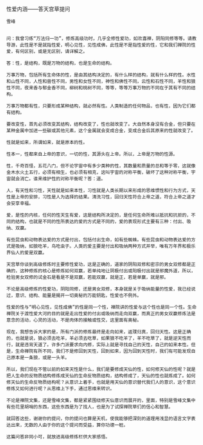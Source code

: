 性爱内涵——答天宫草提问

    雪峰


    问：我曾习练“万法归一功”，修炼高级功时，几乎全修性爱功，如欢喜禅，阴阳同修等等。请教导游，此性是不是就指性爱，明心见性，见性成佛，此性是不是指性爱的性，它和我们禅院的性爱，有何区别，或是无区别，请详解之。

    答：性，是结构，既是万物的结构，也是生命的结构。

    万事万物，包括所有生命体的性，是由其结构决定的，有什么样的结构，就有什么样的性。水性和山性不同，人性和兽性不同，男性和女性不同，神性和佛性不同，云性和石性不同，羊性和狼性不同，夜来香与郁金香不同，柳树和桃树不同，等等，等等万事万物的不同在于其有不同的结构。

    万事万物都有性，只要形成某种结构，就必然有性。人类制造的任何物品，也有性，因为它们都有结构。

    要改变性，首先必须改变其结构，结构改变了，性也就改变了。大自然本身没有合金，但只要在某种金属中加进一些碳或其他元素，这个金属就会变成合金，变成合金后其原来的性就改变了。

    性就是如来，所谓如来，就是原本的性。

    性本一，性都来自上帝的意识，一切的性，其源头在上帝。所以，上帝是万物的性源。

    性，千奇百怪，五花八门，但不论宇宙中有多少类种的性，其数量和质量的总和等于零，这就像金木水火土五行，必须有相生，也必须有相克，这叫宇宙的对称平衡，破坏了这种对称平衡，宇宙就会消亡。谁来维护性的对称平衡呢？答：道。

    人，有天性和习性，天性就是如来本性，习性就是人类长期以来形成的思维惯性和行为方式，天性是上帝的安排，习性是人为选择的结果。清洗习性，回归天性符合上帝之道，符合上帝之道才会安享幸福。

    爱，是性的内核，任何的性天生有爱，这是结构所决定的，是任何生命所难以抵抗和抗拒的，不同的结构，也就是不同的性所表达的爱的方式是不同的，爱的表现形式主要有三种：付出、吸纳、双赢。

    有些昆虫和动物表达爱的方式是付出，包括付出生命，如有些蜘蛛。有些昆虫和动物表达爱的方式是吸纳，如狼吃羊，鸟吃虫子。人类的爱主要是付出和吸纳两种方式并举，唯有万年界和极乐界仙人的爱是双赢。

    天宫草你谈到高级修炼时主要修性爱功，这是正确的，道家的阴阳双修和密宗的男女双修都是正确的，这种修炼的核心是修炼如何双赢，若单纯地让阴极付出或阳极付出就是邪魔外道，所以，检验男女双修的试金石是看是不是双赢，若能双赢，就是正，若是单赢，就是邪。

    不论是高级修炼的性爱功，阴阳同修，还是男女双修，本身就是关于吸纳能量的性爱，我已经说过，意识、结构、能量是揭开一切奥秘的万能钥匙，性爱也不例外。

    性爱的性与“明心见性，见性成佛”的性是同一个性，禅院讲的性爱与这个性也是同一个性。生命禅院关于渡性爱大河的目的就是走出性爱的付出或吸纳而走向双赢，而真正的男女双赢修炼法是意念的活动，心灵的活动，不是肉体的接触或性交，这里面有奥秘。

    现在，我想告诉大家的是，所有门派的修炼最终是走向如来，返璞归真，回归天性。这是正确的，也就是说，狼必须去吃羊，羊必须去吃草，如果狼不吃羊了，羊不吃草了，就是逆天性而行，就是违背天道了。许多门派要求向内修，实际上就是寻找自己的天性，自己的如来本性。但是，生命禅院有所不同，我们不是修回到天性，回到如来，因为回到天性时，我们有可能发现自己原本是一条狼，或是一头羊。

    所以，我们现在不管以前的如来天性是什么，我们是要修成天仙的性，如何修天仙的性呢？就是把人生命的反物质结构修炼成天仙的生命反物质结构，结构修成了，天仙的性也就炼成了。如何修天仙的生命反物质结构呢？从意识上着手，也就是用天仙的意识替代我们人的意识，这个意识修炼又如何进行呢？从思维上下手，通过思维来转识。

    不论是禅院文集，还是雪峰文集，都是紧紧围绕修天仙意识而展开的，里面，特别是雪峰文集中有些花里胡哨的东西，这些东西是为了找人，也是为了试探禅院草们的信心和智慧。

    就回答这些，谢谢你的提问，你的提问也算是天机，使我能够把深刻的道理用浅显的语言文字表达出来，无数的人由于你的这个提问而受益，算你功德一桩。

    这篇问答非同小可，就放进高级修炼栏供大家感悟。



